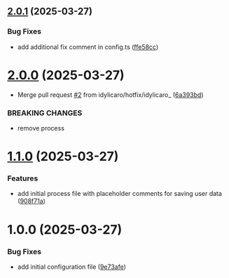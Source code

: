 ## [2.0.1](https://github.com/idylicaro/changelog-test/compare/v2.0.0...v2.0.1) (2025-03-27)


### Bug Fixes

* add additional fix comment in config.ts ([ffe58cc](https://github.com/idylicaro/changelog-test/commit/ffe58cc0b40c8d78f72036656df1bd1dfdb6a3a5))

# [2.0.0](https://github.com/idylicaro/changelog-test/compare/v1.1.0...v2.0.0) (2025-03-27)


* Merge pull request [#2](https://github.com/idylicaro/changelog-test/issues/2) from idylicaro/hotfix/idylicaro_ ([6a393bd](https://github.com/idylicaro/changelog-test/commit/6a393bd2f933dd2befae362edac95cb109e19b2c))


### BREAKING CHANGES

* remove process

# [1.1.0](https://github.com/idylicaro/changelog-test/compare/v1.0.0...v1.1.0) (2025-03-27)


### Features

* add initial process file with placeholder comments for saving user data ([908f71a](https://github.com/idylicaro/changelog-test/commit/908f71ac345d3a0d80add3a728d7f74b052b6f73))

# 1.0.0 (2025-03-27)


### Bug Fixes

* add initial configuration file ([9e73afe](https://github.com/idylicaro/changelog-test/commit/9e73afec1a5235372fb1a285a9840ee7f6f37e9a))
